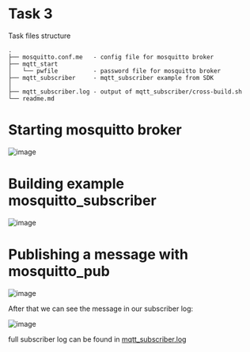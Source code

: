 # Task 3

Task files structure

```
.
├── mosquitto.conf.me   - config file for mosquitto broker
├── mqtt_start
│   └── pwfile          - password file for mosquitto broker
├── mqtt_subscriber     - mqtt_subscriber example from SDK
│
├── mqtt_subscriber.log - output of mqtt_subscriber/cross-build.sh 
└── readme.md
```

# Starting mosquitto broker

![image](https://user-images.githubusercontent.com/51270744/202132237-9e8cc802-d384-400d-a7ed-41c9306af8cb.png)

# Building example mosquitto_subscriber

![image](https://user-images.githubusercontent.com/51270744/202132515-973e502f-4993-4f48-a49b-3c4597cb76a4.png)

# Publishing a message with mosquitto_pub

![image](https://user-images.githubusercontent.com/51270744/202133220-41961012-3974-4250-b643-6324d636c028.png)

After that we can see the message in our subscriber log:

![image](https://user-images.githubusercontent.com/51270744/202133431-b6e7a229-e1e0-45a7-8a0d-630e3dfc7095.png)

full subscriber log can be found in [mqtt_subscriber.log](./mqtt_subscriber.log)
